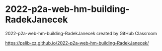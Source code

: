 # 2022-p2a-web-hm-building-RadekJanecek
2022-p2a-web-hm-building-RadekJanecek created by GitHub Classroom

https://pslib-cz.github.io/2022-p2a-web-hm-building-RadekJanecek/

